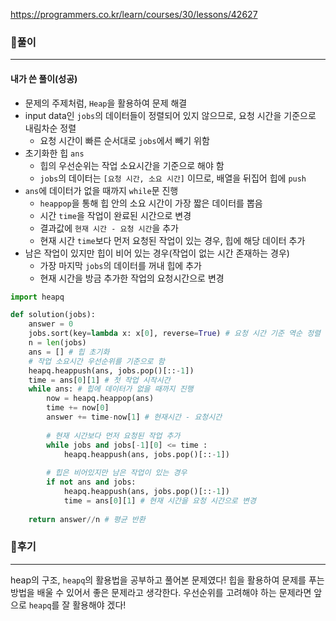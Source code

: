 <https://programmers.co.kr/learn/courses/30/lessons/42627>



### 📌풀이

----

#### 내가 쓴 풀이(성공)

- 문제의 주제처럼, `Heap`을 활용하여 문제 해결
- input data인 `jobs`의 데이터들이 정렬되어 있지 않으므로, 요청 시간을 기준으로 내림차순 정렬
  - 요청 시간이 빠른 순서대로 `jobs`에서 빼기 위함
- 초기화한 힙 `ans`
  - 힙의 우선순위는 작업 소요시간을 기준으로 해야 함
  - `jobs`의 데이터는 `[요청 시간, 소요 시간]` 이므로, 배열을 뒤집어 힙에 `push`
- `ans`에 데이터가 없을 때까지 `while`문 진행
  - `heappop`을 통해 힙 안의 소요 시간이 가장 짧은 데이터를 뽑음
  - 시간 `time`을 작업이 완료된 시간으로 변경
  - 결과값에 `현재 시간 - 요청 시간`을 추가
  - 현재 시간 `time`보다 먼저 요청된 작업이 있는 경우, 힙에 해당 데이터 추가
- 남은 작업이 있지만 힙이 비어 있는 경우(작업이 없는 시간 존재하는 경우)
  - 가장 마지막 `jobs`의 데이터를 꺼내 힙에 추가
  - 현재 시간을 방금 추가한 작업의 요청시간으로 변경

```python
import heapq

def solution(jobs):
    answer = 0
    jobs.sort(key=lambda x: x[0], reverse=True) # 요청 시간 기준 역순 정렬
    n = len(jobs)
    ans = [] # 힙 초기화
    # 작업 소요시간 우선순위를 기준으로 함
    heapq.heappush(ans, jobs.pop()[::-1])
    time = ans[0][1] # 첫 작업 시작시간
    while ans: # 힙에 데이터가 없을 때까지 진행
        now = heapq.heappop(ans)
        time += now[0]
        answer += time-now[1] # 현재시간 - 요청시간
        
        # 현재 시간보다 먼저 요청된 작업 추가
        while jobs and jobs[-1][0] <= time : 
            heapq.heappush(ans, jobs.pop()[::-1])
        
        # 힙은 비어있지만 남은 작업이 있는 경우
        if not ans and jobs:
            heapq.heappush(ans, jobs.pop()[::-1])
            time = ans[0][1] # 현재 시간을 요청 시간으로 변경
        
    return answer//n # 평균 반환
```





### 📌후기

---

heap의 구조, `heapq`의 활용법을 공부하고 풀어본 문제였다! 힙을 활용하여 문제를 푸는 방법을 배울 수 있어서 좋은 문제라고 생각한다. 우선순위를 고려해야 하는 문제라면 앞으로 `heapq`를 잘 활용해야 겠다!